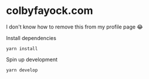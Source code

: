 # colbyfayock.com

I don't know how to remove this from my profile page 😂

Install dependencies
```
yarn install
```

Spin up development
```
yarn develop
```
